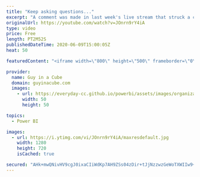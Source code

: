 ```yaml
---
title: "Keep asking questions..."
excerpt: "A comment was made in last week's live stream that struck a chord with us. We thought we would try to encourage you to keep exploring and learning and that we are all here together as a community.  📢 Become a member: https://guyinacu.be/membership   *******************  Want to take your Power BI skills"
originalUrl: https://youtube.com/watch?v=JOnrn9rY4iA
type: video
price: Free
length: PT2M52S
publishedDateTime: 2020-06-09T15:00:05Z
heat: 50

featuredContent: "<iframe width=\"800\" height=\"500\" frameborder=\"0\" src=\"https://www.youtube.com/embed/JOnrn9rY4iA\" allow=\"accelerometer; autoplay; encrypted-media; gyroscope; picture-in-picture\" allowfullscreen></iframe>"

provider:
  name: Guy in a Cube
  domain: guyinacube.com
  images:
    - url: https://everyday-cc.github.io/powerbi/assets/images/organizations/guyinacube.com-50x50.jpg
      width: 50
      height: 50

topics:
  - Power BI

images:
  - url: https://i.ytimg.com/vi/JOnrn9rY4iA/maxresdefault.jpg
    width: 1280
    height: 720
    isCached: true

secured: "AHk+mwQNivHV9cgJ0ixaCIiWdKp7AH9ZSs04zDir+tJjNzzwzGeWoTXWIIw9+YWcCB6HU6I0t6RvLFdNNgxLloid8sXAalcpXU7NQy6IL6ZAeEzTW0GaCS+ws1UokcBYbxZhHziE0BuOmm8e+Le/B9yPQZ+M+nBNi+nHISvJIvW1PxzN18y0nuHX2NtGivJAYufymUDf7CF1EnBz6g0jNuTQUOfSAxng95orq5Hjw+YdDa4vKxt5ge5PwDW7OCjxbqTWMuwMOIcNzGRJGeUKruRrv91ZepjyhVaSavKs7W68cG4VLvz/HVyCJO2d+MmD3M7xztCfRnyznf7/LhqnF+vKlkb6/z3hnExC53aOJde9dBn0sv2ehhRgWSmn/y6Lh+JnSRxh87XoUEyB4vEo1/kuqKySdlN+6P2jzJZFOTw=;ttu1nbScBYSDmtuq9I8/qw=="
---
```


